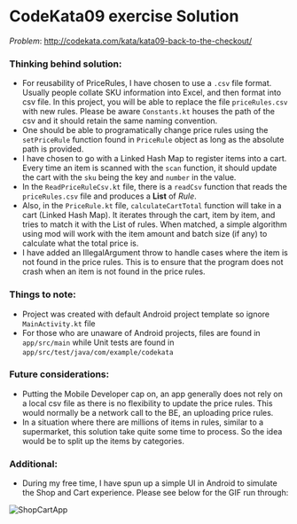 # CodeKata09 exercise Solution

*Problem*: http://codekata.com/kata/kata09-back-to-the-checkout/

### Thinking behind solution:
- For reusability of PriceRules, I have chosen to use a `.csv` file format. Usually people collate SKU information into Excel, and then format into csv file. In this project, you will be able to replace the file `priceRules.csv` with new rules. Please be aware `Constants.kt` houses the path of the csv and it should retain the same naming convention.
- One should be able to programatically change price rules using the `setPriceRule` function found in `PriceRule` object as long as the absolute path is provided.
- I have chosen to go with a Linked Hash Map to register items into a cart. Every time an item is scanned with the `scan` function, it should update the cart with the `sku` being the key and `number` in the value.
- In the `ReadPriceRuleCsv.kt` file, there is a `readCsv` function that reads the `priceRules.csv` file and produces a **List** of *Rule*.
- Also, in the `PriceRule.kt` file, `calculateCartTotal` function will take in a cart (Linked Hash Map). It iterates through the cart, item by item, and tries to match it with the List of rules. When matched, a simple algorithm using mod will work with the item amount and batch size (if any) to calculate what the total price is.
- I have added an IllegalArgument throw to handle cases where the item is not found in the price rules. This is to ensure that the program does not crash when an item is not found in the price rules.

### Things to note:
- Project was created with default Android project template so ignore `MainActivity.kt` file
- For those who are unaware of Android projects, files are found in `app/src/main` while Unit tests are found in `app/src/test/java/com/example/codekata`

### Future considerations:
- Putting the Mobile Developer cap on, an app generally does not rely on a local csv file as there is no flexibility to update the price rules. This would normally be a network call to the BE, an uploading price rules.
- In a situation where there are millions of items in rules, similar to a supermarket, this solution take quite some time to process. So the idea would be to split up the items by categories. 

### Additional:
- During my free time, I have spun up a simple UI in Android to simulate the Shop and Cart experience. Please see below for the GIF run through:
  
![ShopCartApp](https://github.com/sebapian/CodeKata09/assets/89761448/5ce9f15b-0df7-4b2f-84bf-6f623fff52f1)
